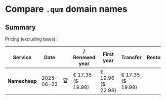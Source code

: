 # Compare `.qum` domain names

## Summary

Pricing (excluding taxes):

| Service | Date |  | / Renewed year | First year | Transfer | Restoration |
|--|--|--|--|--|--|--|
| **Namecheap** | 2025-06-22 | 🏆 | € 17.35<br>($ 19.98) | € 19.96<br>($ 22.98) | € 17.35<br>($ 19.98) |  |

